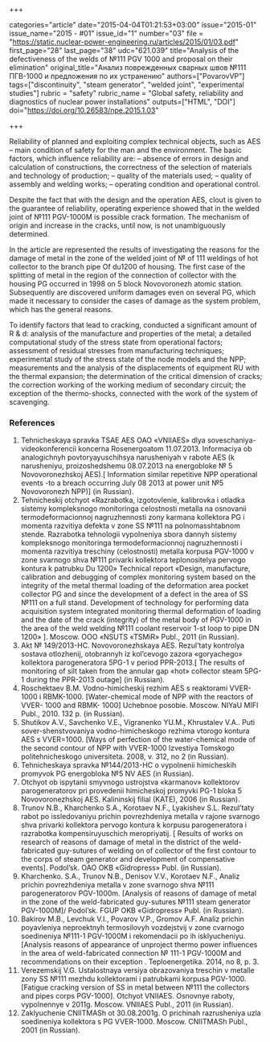 +++

categories="article"
date="2015-04-04T01:21:53+03:00"
issue="2015-01"
issue_name="2015 - #01"
issue_id="1"
number="03"
file = "https://static.nuclear-power-engineering.ru/articles/2015/01/03.pdf"
first_page="28"
last_page="38"
udc="621.039"
title="Analysis of the defectiveness of the welds of №111 PGV 1000 and proposal on their elimination"
original_title="Анализ поврежденных сварных швов №111 ПГВ-1000 и предложения по их устранению"
authors=["PovarovVP"]
tags=["discontinuity", "steam generator", "welded joint", "experimental studies"]
rubric = "safety"
rubric_name = "Global safety, reliability and diagnostics of nuclear power installations"
outputs=["HTML", "DOI"]
doi="https://doi.org/10.26583/npe.2015.1.03"

+++

Reliability of planned and exploiting complex technical objects, such as AES – main condition of safety for the man and the environment. The basic factors, which influence reliability are:
– absence of errors in design and calculation of constructions, the correctness of the selection of materials and technology of production;
– quality of the materials used;
– quality of assembly and welding works;
– operating condition and operational control.

Despite the fact that with the design and the operation AES, clout is given to the guarantee of reliability, operating experience showed that in the welded joint of №111 PGV-1000M is possible crack formation. The mechanism of origin and increase in the cracks, until now, is not unambiguously determined.

In the article are represented the results of investigating the reasons for the damage of metal in the zone of the welded joint of № of 111 weldings of hot collector to the branch pipe Of du1200 of housing. The first case of the splitting of metal in the region of the connection of collector with the housing PG occurred in 1998 on 5 block Novovoronezh atomic station. Subsequently are discovered uniform damages even on several PG, which made it necessary to consider the cases of damage as the system problem, which has the general reasons.

To identify factors that lead to cracking, conducted a significant amount of R & d: analysis of the manufacture and properties of the metal; a detailed computational study of the stress state from operational factors; assessment of residual stresses from manufacturing techniques; experimental study of the stress state of the node models and the NPP; measurements and the analysis of the displacements of equipment RU with the thermal expansion; the determination of the critical dimension of cracks; the correction working of the working medium of secondary circuit; the exception of the thermo-shocks, connected with the work of the system of scavenging.

### References

1. Tehnicheskaya spravka TSAE AES OAO «VNIIAES» dlya soveschaniya-videokonferenсii konсerna Rosenergoatom 11.07.2013. Informaciya ob analogichnyh povtoryayuschihsya narusheniyah v rabote AES (k narusheniyu, proizoshedshemu 08.07.2013 na energobloke № 5 Novovoronezhskoj AES).[ Information similar repetitive NPP operational events -to a breach occurring July 08 2013 at power unit №5 Novovoronezh NPP)] (in Russian).
2. Tehnicheskij otchyot «Razrabotka, izgotovlenie, kalibrovka i otladka sistemy kompleksnogo monitoringa celostnosti metalla na osnovanii termodeformacionnoj nagruzhennosti zony karmana kollektora PG i momenta razvitiya defekta v zone SS №111 na polnomasshtabnom stende. Razrabotka tehnologii vypolneniya sbora dannyh sistemy kompleksnogo monitoringa termodeformacionnoj nagruzhennosti i momenta razvitiya treschiny (celostnosti) metalla korpusa PGV-1000 v zone svarnogo shva №111 privarki kollektora teplonositelya pervogo kontura k patrubku Du 1200» Technical report «Design, manufacture, calibration and debugging of complex monitoring system based on the integrity of the metal thermal loading of the deformation area pocket collector PG and since the development of a defect in the area of SS №111 on a full stand. Development of technology for performing data acquisition system integrated monitoring thermal deformation of loading and the date of the crack (integrity) of the metal body of PGV-1000 in the area of the weld welding №111 coolant reservoir 1-st loop to pipe DN 1200» ]. Moscow. OOO «NSUTS «TSMiR» Publ., 2011 (in Russian).
3. Akt № 149/2013-HC. Novovoronezhskaya AES. Rezul’taty kontrolya sostava otlozhenij, otobrannyh iz kol’cevogo zazora «goryachego» kollektora parogeneratora 5PG-1 v period PPR-2013.[ The results of monitoring of silt taken from the annular gap «hot» collector steam 5PG-1 during the PPR-2013 outage] (in Russian).
4. Roschektaev B.M. Vodno-himicheskij rezhim AES s reaktorami VVER-1000 i RBMK-1000. [Water-chemical mode of NPP with the reactors of VVER- 1000 and RBMK- 1000] Uchebnoe posobie. Moscow. NIYaU MIFI Publ., 2010. 132 p. (in Russian).
5. Shutikov A.V., Savchenko V.E., Vigranenko YU.M., Khrustalev V.A.. Puti sover-shenstvovaniya vodno-himicheskogo rezhima vtorogo kontura AES s VVER=1000. [Ways of perfection of the water-chemical mode of the second contour of NPP with VVER-1000 Izvestiya Tomskogo politehnicheskogo universiteta. 2008, v. 312, no 2 (in Russian).
6. Tehnicheskaya spravka №144/2013-HC o vypolnenii himicheskih promyvok PG
energobloka №5 NV AES (in Russian).
7. Otchyot ob ispytanii smyvnogo ustrojstva «karmanov» kollektorov parogeneratorov pri provedenii himicheskoj promyvki PG-1 bloka 5 Novovoronezhskoj AES. Kalininskij filial (KATE), 2006 (in Russian).
8. Trunov N.B., Kharchenko S.A., Korotaev N.F., Lyakishev S.L. Rezul’taty rabot po issledovaniyu prichin povrezhdeniya metalla v rajone svarnogo shva privarki kollektora pervogo kontura k korpusu parogeneratora i razrabotka kompensiruyuschich meropriyatij. [ Results of works on research of reasons of damage of metal in the district of the weld-fabricated guy-sutures of welding on of collector of the first contour to the corps of steam generator and development of compensative events]. Podol’sk. OAO OKB «Gidropress» Publ. (in Russian).
9. Kharchenko. S.A., Trunov N.B., Denisov V.V., Korotaev N.F., Analiz prichin povrezhdeniya metalla v zone svarnogo shva №111 parogeneratorov PGV-1000m. [Analysis of reasons of damage of metal in the zone of the weld-fabricated guy-sutures №111 steam generator PGV-1000M]/ Podol’sk. FGUP OKB «Gidropress» Publ. (in Russian).
10. Bakirov M.B., Levchuk V.I., Povarov V.P., Gromov A.F. Analiz prichin poyavleniya neproektnyh termosilovyh vozdejstvij v zone cvarnogo soedineniya №111-1 PGV-1000M i rekomendacii po ih isklyucheniyu. [Analysis reasons of appearance of unproject thermo power influences in the area of weld-fabricated connection № 111-1 PGV-1000M and recommendations on their exception . Teploenergetika. 2014, no 8, p. 3.
11. Verezemskij V.G. Ustalostnaya versiya obrazovaniya treschin v metalle zony SS №111 mezhdu kollektorami i patrubkami korpusa PGV-1000. [Fatigue cracking version of SS in metal between №111 the collectors and pipes corps PGV-1000]. Otchyot VNIIAES. Osnovnye raboty, vypolnennye v 2011g. Moscow. VNIIAES Publ., 2011 (in Russian).
12. Zaklyuchenie CNIITMASh ot 30.08.2001g. O prichinah razrusheniya uzla soedineniya kollektora s PG VVER-1000. Moscow. CNIITMASh Publ., 2001 (in Russian).